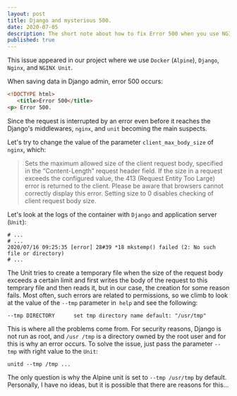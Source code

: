 ```yaml
---
layout: post
title: Django and mysterious 500.
date: 2020-07-05
description: The short note about how to fix Error 500 when you use NGINX Unit with Django.
published: true
---
```


This issue appeared in our project where we use `Docker` (`Alpine`), `Django`, `Nginx`, and `NGINX Unit`.

When saving data in Django admin, error 500 occurs:

```html
<!DOCTYPE html>
   <title>Error 500</title>
<p> Error 500.
```

Since the request is interrupted by an error even before it reaches the Django's middlewares, `nginx`, and `unit` becoming the main suspects.

Let's try to change the value of the parameter `client_max_body_size` of `nginx`, which:

> Sets the maximum allowed size of the client request body, specified in the “Content-Length” request header field. If the size in a request exceeds the configured value, the 413 (Request Entity Too Large) error is returned to the client. Please be aware that browsers cannot correctly display this error. Setting size to 0 disables checking of client request body size.

Let's look at the logs of the container with `Django` and application server (`Unit`):

```
# ...
# ...
2020/07/16 09:25:35 [error] 28#39 *18 mkstemp() failed (2: No such file or directory)
# ...
```

The Unit tries to create a temporary file when the size of the request body exceeds a certain limit and first writes the body of the request to this temprary file and then reads it, but in our case, the creation for some reason fails. Most often, such errors are related to permissions, so we climb to look at the value of the `--tmp` parameter in` help` and see the following:

```
--tmp DIRECTORY      set tmp directory name default: "/usr/tmp"
```

This is where all the problems come from. For security reasons, Django is not run as root, and `/usr /tmp` is a directory owned by the root user and for this is why an error occurs. To solve the issue, just pass the parameter `--tmp` with right value to the `Unit`:

`unitd --tmp /tmp ...`

The only question is why the Alpine unit is set to `--tmp /usr/tmp` by default. Personally, I have no ideas, but it is possible that there are reasons for this...
